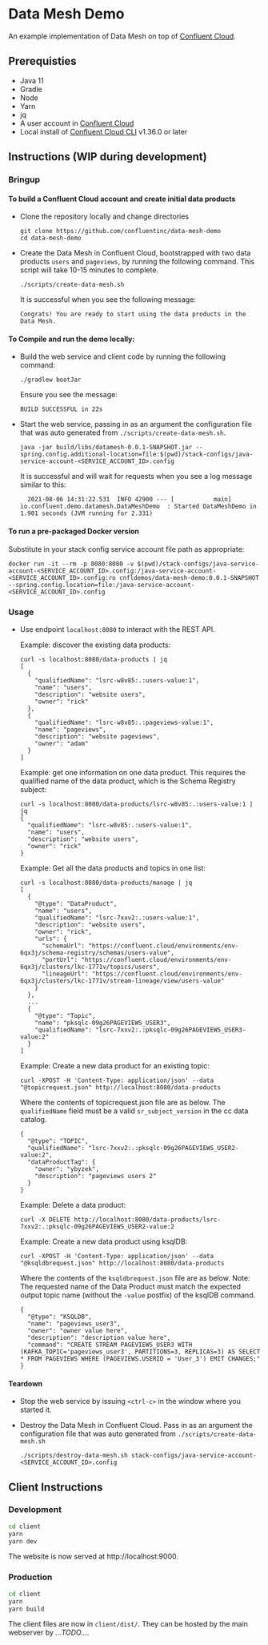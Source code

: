 # Data Mesh Demo

An example implementation of Data Mesh on top of [Confluent Cloud](https://www.confluent.io/confluent-cloud/tryfree/).

## Prerequisties
* Java 11
* Gradle
* Node
* Yarn
* jq
* A user account in [Confluent Cloud](https://www.confluent.io/confluent-cloud/tryfree/)
* Local install of [Confluent Cloud CLI](https://docs.confluent.io/ccloud-cli/current/install.html) v1.36.0 or later

## Instructions (WIP during development)

### Bringup

#### To build a Confluent Cloud account and create initial data products

* Clone the repository locally and change directories
  ```
  git clone https://github.com/confluentinc/data-mesh-demo
  cd data-mesh-demo
  ```

* Create the Data Mesh in Confluent Cloud, bootstrapped with two data products `users` and `pageviews`, by running the following command. This script will take 10-15 minutes to complete.
  ```
  ./scripts/create-data-mesh.sh
  ```

  It is successful when you see the following message:
  ```
  Congrats! You are ready to start using the data products in the Data Mesh.
  ```

#### To Compile and run the demo locally:

* Build the web service and client code by running the following command:
   ```
   ./gradlew bootJar
   ```

  Ensure you see the message:
  ```
  BUILD SUCCESSFUL in 22s
  ```

* Start the web service, passing in as an argument the configuration file that was auto generated from `./scripts/create-data-mesh.sh`.
  ```
  java -jar build/libs/datamesh-0.0.1-SNAPSHOT.jar --spring.config.additional-location=file:$(pwd)/stack-configs/java-service-account-<SERVICE_ACCOUNT_ID>.config
  ```

  It is successful and will wait for requests when you see a log message similar to this:
  ```
	2021-08-06 14:31:22.531  INFO 42900 --- [           main] io.confluent.demo.datamesh.DataMeshDemo  : Started DataMeshDemo in 1.901 seconds (JVM running for 2.331)
  ```

#### To run a pre-packaged Docker version 

Substitute in your stack config service account file path as appropriate:

```
docker run -it --rm -p 8080:8080 -v $(pwd)/stack-configs/java-service-account-<SERVICE_ACCOUNT_ID>.config:/java-service-account-<SERVICE_ACCOUNT_ID>.config:ro cnfldemos/data-mesh-demo:0.0.1-SNAPSHOT --spring.config.location=file:/java-service-account-<SERVICE_ACCOUNT_ID>.config
```

### Usage

* Use endpoint `localhost:8080` to interact with the REST API.

  Example: discover the existing data products:
  ```
  curl -s localhost:8080/data-products | jq
  [
    {
      "qualifiedName": "lsrc-w8v85:.:users-value:1",
      "name": "users",
      "description": "website users",
      "owner": "rick"
    },
    {
      "qualifiedName": "lsrc-w8v85:.:pageviews-value:1",
      "name": "pageviews",
      "description": "website pageviews",
      "owner": "adam"
    }
  ]
  ```

  Example: get one information on one data product. This requires the qualified name of the data product, which is the Schema Registry subject:
  ```
  curl -s localhost:8080/data-products/lsrc-w8v85:.:users-value:1 | jq
  {
    "qualifiedName": "lsrc-w8v85:.:users-value:1",
    "name": "users",
    "description": "website users",
    "owner": "rick"
  }
  ```

  Example: Get all the data products and topics in one list:
  ```
  curl -s localhost:8080/data-products/manage | jq
  [
    {
      "@type": "DataProduct",
      "name": "users",
      "qualifiedName": "lsrc-7xxv2:.:users-value:1",
      "description": "website users",
      "owner": "rick",
      "urls": {
        "schemaUrl": "https://confluent.cloud/environments/env-6qx3j/schema-registry/schemas/users-value",
        "portUrl": "https://confluent.cloud/environments/env-6qx3j/clusters/lkc-1771v/topics/users",
        "lineageUrl": "https://confluent.cloud/environments/env-6qx3j/clusters/lkc-1771v/stream-lineage/view/users-value"
      }
    },
    ...
    {
      "@type": "Topic",
      "name": "pksqlc-09g26PAGEVIEWS_USER3",
      "qualifiedName": "lsrc-7xxv2:.:pksqlc-09g26PAGEVIEWS_USER3-value:2"
    }
  ]
  ```

  Example: Create a new data product for an existing topic:
  ```
  curl -XPOST -H 'Content-Type: application/json' --data "@topicrequest.json" http://localhost:8080/data-products
  ```
    Where the contents of topicrequest.json file are as below. The `qualifiedName` field must be a valid `sr_subject_version` in the cc data catalog.
    ```
    {
      "@type": "TOPIC",
      "qualifiedName": "lsrc-7xxv2:.:pksqlc-09g26PAGEVIEWS_USER2-value:2",
      "dataProductTag": {
      	"owner": "ybyzek",
      	"description": "pageviews users 2"
      }
    }
    ```

  Example: Delete a data product:
  ```
  curl -X DELETE http://localhost:8080/data-products/lsrc-7xxv2:.:pksqlc-09g26PAGEVIEWS_USER2-value:2
  ```

  Example: Create a new data product using ksqlDB:
  ```
  curl -XPOST -H 'Content-Type: application/json' --data "@ksqldbrequest.json" http://localhost:8080/data-products
  ```
    Where the contents of the `ksqldbrequest.json` file are as below.  Note: The requested name of the Data Product must match the expected output topic name (without the `-value` postfix) of the ksqlDB command.
    ```
    {
      "@type": "KSQLDB",
      "name": "pageviews_user3",
      "owner": "owner value here",
      "description": "description value here",
      "command": "CREATE STREAM PAGEVIEWS_USER3 WITH (KAFKA_TOPIC='pageviews_user3', PARTITIONS=3, REPLICAS=3) AS SELECT * FROM PAGEVIEWS WHERE (PAGEVIEWS.USERID = 'User_3') EMIT CHANGES;"
    }
    ```
  

#### Teardown

* Stop the web service by issuing `<ctrl-c>` in the window where you started it.

* Destroy the Data Mesh in Confluent Cloud.  Pass in as an argument the configuration file that was auto generated from `./scripts/create-data-mesh.sh`
  ```
  ./scripts/destroy-data-mesh.sh stack-configs/java-service-account-<SERVICE_ACCOUNT_ID>.config
  ```

## Client Instructions

### Development

```sh
cd client
yarn
yarn dev
```

The website is now served at http://localhost:9000.

### Production

```sh
cd client
yarn
yarn build
```

The client files are now in `client/dist/`. They can be hosted by the
main webserver by _...TODO..._.
